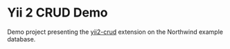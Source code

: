 Yii 2 CRUD Demo
===============

Demo project presenting the [yii2-crud](https://github.com/netis-pl/yii2-crud) extension on the Northwind example database.
